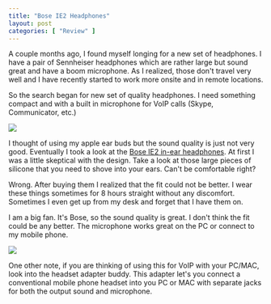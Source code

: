 ```yaml
---
title: "Bose IE2 Headphones"
layout: post
categories: [ "Review" ]
---
```


A couple months ago, I found myself longing for a new set of headphones. I have a pair of Sennheiser headphones which are rather large but sound great and have a boom microphone. As I realized, those don't travel very well and I have recently started to work more onsite and in remote locations.

So the search began for new set of quality headphones. I need something compact and with a built in microphone for VoIP calls (Skype, Communicator, etc.)

![](files/images/bose1.png)

I thought of using my apple ear buds but the sound quality is just not very good. Eventually I took a look at the [Bose IE2 in-ear headphones](http://www.amazon.com/Bose-326223-0030-Bose%C2%AEMIE2i-mobile-headset/dp/B0043WCH66/ref=pd_cp_e_1). At first I was a little skeptical with the design. Take a look at those large pieces of silicone that you need to shove into your ears. Can't be comfortable right?

Wrong. After buying them I realized that the fit could not be better. I wear these things sometimes for 8 hours straight without any discomfort. Sometimes I even get up from my desk and forget that I have them on.

I am a big fan. It's Bose, so the sound quality is great. I don't think the fit could be any better. The microphone works great on the PC or connect to my mobile phone.

![](files/images/bose2.png)

One other note, if you are thinking of using this for VoIP with your PC/MAC, look into the headset adapter buddy. This adapter let's you connect a conventional mobile phone headset into you PC or MAC with separate jacks for both the output sound and microphone.
